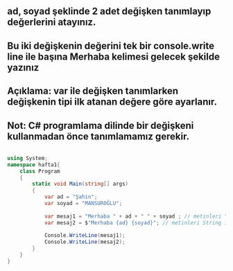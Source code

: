 ## ad, soyad şeklinde 2 adet değişken tanımlayıp değerlerini atayınız.
## Bu iki değişkenin değerini tek bir console.write line ile başına Merhaba kelimesi gelecek şekilde yazınız

## Açıklama: var ile değişken tanımlarken değişkenin tipi ilk atanan değere göre ayarlanır. 
## Not: C# programlama dilinde bir değişkeni kullanmadan önce tanımlamamız gerekir.
```csharp

using System;
namespace hafta1{
    class Program
    {
        static void Main(string[] args)
        {
            var ad = "Şahin";
            var soyad = "MANSUROĞLU";
                   
            var mesaj1 = "Merhaba " + ad + " " + soyad ; // metinleri "+" operatörü ile birleştirdik 
            var mesaj2 = $"Merhaba {ad} {soyad}"; // metinleri String interpolation yönetim ile birleştirdik
            
            Console.WriteLine(mesaj1);
            Console.WriteLine(mesaj2);
        }
    }
}

```

